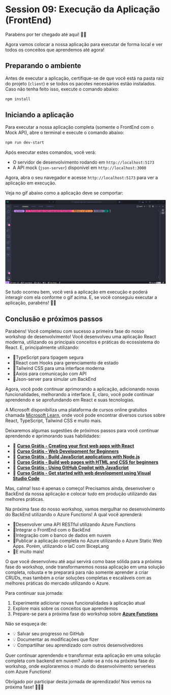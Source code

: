 # Session 09: Execução da Aplicação (FrontEnd)

Parabéns por ter chegado até aqui! 🎉🥳

Agora vamos colocar a nossa aplicação para executar de forma local e ver todos os conceitos que aprendemos até agora!

## Preparando o ambiente

Antes de executar a aplicação, certifique-se de que você está na pasta raiz do projeto (`client`) e se todos os pacotes necessários estão instalados. Caso não tenha feito isso, execute o comando abaixo:

```bash
npm install
```

## Iniciando a aplicação

Para executar a nossa aplicação completa (somente o FrontEnd com o Mock API), abre o terminal e execute o comando abaixo:

```bash
npm run dev-start
```

Após executar estes comandos, você verá:

- O servidor de desenvolvimento rodando em `http://localhost:5173`
- A API mock (`json-server`) disponível em `http://localhost:3000`

Agora, abra o seu navegador e acesse `http://localhost:5173` para ver a aplicação em execução.

Veja no gif abaixo como a aplicação deve se comportar:

![Aplicação em execução](../images/final-project-part-01.gif)

Se tudo ocorreu bem, você verá a aplicação em execução e poderá interagir com ela conforme o gif acima. E, se você conseguiu executar a aplicação, parabéns! 🎉🥳


## Conclusão e próximos passos

Parabéns! Você completou com sucesso a primeira fase do nosso workshop de desenvolvimento! Você desenvolveu uma aplicação React moderna, utilizando os principais conceitos e práticas do ecossistema do React. E, principalmente utilizando:

- 🔹TypeScript para tipagem segura
- 🔹React com Hooks para gerenciamento de estado
- 🔹Tailwind CSS para uma interface moderna
- 🔹Axios para comunicação com API
- 🔹Json-server para simular um BackEnd

Agora, você pode continuar aprimorando a aplicação, adicionando novas funcionalidades, melhorando a interface. E, claro, você pode continuar aprendendo e se aprofundando em React e suas tecnologias. 

A Microsoft disponibiliza uma plataforma de cursos online gratuitos chamada [Microsoft Learn](https://learn.microsoft.com/?WT.mc_id=javascript-00000-gllemos), onde você pode encontrar diversos cursos sobre React, TypeScript, Tailwind CSS e muito mais.

Deixaremos algumas sugestões de próximos passos para você continuar aprendendo e aprimorando suas habilidades:

- 📌 **[Curso Grátis - Creating your first web apps with React](https://learn.microsoft.com/training/paths/react/?WT.mc_id=javascript-00000-gllemos)**
- 📌 **[Curso Grátis - Web Development for Beginners](https://learn.microsoft.com/training/paths/web-development-101/?WT.mc_id=javascript-00000-gllemos)**
- 📌 **[Curso Grátis - Build JavaScript applications with Node.js](https://learn.microsoft.com/training/paths/build-javascript-applications-nodejs/?WT.mc_id=javascript-00000-gllemos)**
- 📌 **[Curso Grátis - Build web pages with HTML and CSS for beginners](https://learn.microsoft.com/training/paths/build-web-pages-html-css-for-beginners/?WT.mc_id=javascript-00000-gllemos)**
- 📌 **[Curso Grátis - Using GitHub Copilot with JavaScript](https://learn.microsoft.com/training/modules/introduction-copilot-javascript/?WT.mc_id=javascript-00000-gllemos)**
- 📌 **[Curso Grátis - Get started with web development using Visual Studio Code](https://learn.microsoft.com/training/modules/get-started-with-web-development/?WT.mc_id=javascript-00000-gllemos)**

Mas, calma! Isso é apenas o começo! Precisamos ainda, desenvolver o BackEnd da nossa aplicação e colocar tudo em produção utilizando das melhores práticas.

Na próxima fase do nosso workshop, vamos mergulhar no desenvolvimento do BackEnd utilizando o Azure Functions! A qual você aprenderá:

- 🔹Desenvolver uma API RESTful utilizando Azure Functions
- 🔹Integrar o FrontEnd com o BackEnd
- 🔹Integração com o banco de dados em nuvem
- 🔹Publicar a aplicação completa no Azure utilizando o Azure Static Web Apps. Porém, utilizando o IaC com BicepLang
- 🔹E muito mais!

O que você desenvolveu até aqui servirá como base sólida para a próxima fase do workshop, onde transformaremos nossa aplicação em uma solução completa, robusta e te preparará para não somente aprender a criar CRUDs, mas também a criar soluções completas e escaláveis com as melhores práticas do mercado utilizando o Azure.

Para continuar sua jornada:

1. Experimente adicionar novas funcionalidades à aplicação atual
2. Explore mais sobre os conceitos que aprendemos
3. Prepare-se para a próxima fase do workshop sobre **[Azure Functions](https://learn.microsoft.com/training/modules/explore-azure-functions/?WT.mc_id=javascript-00000-gllemos)**

Não se esqueça de:

- 💡 Salvar seu progresso no GitHub
- 💡 Documentar as modificações que fizer
- 💡 Compartilhar seu aprendizado com outros desenvolvedores

Quer continuar aprendendo e transformar esta aplicação em uma solução completa com backend em nuvem? Junte-se a nós na próxima fase do workshop, onde exploraremos o mundo do desenvolvimento serverless com Azure Functions!

Obrigado por participar desta jornada de aprendizado! Nos vemos na próxima fase! 🚀🚀🚀